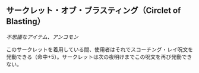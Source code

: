 ## サークレット・オブ・ブラスティング（Circlet of Blasting）
*不思議なアイテム、アンコモン*

このサークレットを着用している間、使用者はそれでスコーチング・レイ呪文を発動できる（命中+5）。サークレットは次の夜明けまでこの呪文を再び発動できない。